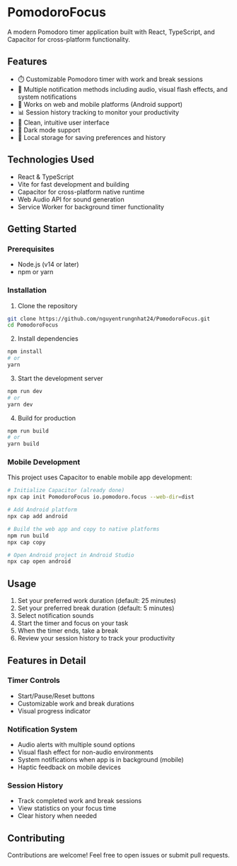 # PomodoroFocus

A modern Pomodoro timer application built with React, TypeScript, and Capacitor for cross-platform functionality.

## Features

- ⏱️ Customizable Pomodoro timer with work and break sessions
- 🔔 Multiple notification methods including audio, visual flash effects, and system notifications
- 📱 Works on web and mobile platforms (Android support)
- 📊 Session history tracking to monitor your productivity
- 🎨 Clean, intuitive user interface
- 🌙 Dark mode support
- 💾 Local storage for saving preferences and history

## Technologies Used

- React & TypeScript
- Vite for fast development and building
- Capacitor for cross-platform native runtime
- Web Audio API for sound generation
- Service Worker for background timer functionality

## Getting Started

### Prerequisites

- Node.js (v14 or later)
- npm or yarn

### Installation

1. Clone the repository
```bash
git clone https://github.com/nguyentrungnhat24/PomodoroFocus.git
cd PomodoroFocus
```

2. Install dependencies
```bash
npm install
# or
yarn
```

3. Start the development server
```bash
npm run dev
# or
yarn dev
```

4. Build for production
```bash
npm run build
# or
yarn build
```

### Mobile Development

This project uses Capacitor to enable mobile app development:

```bash
# Initialize Capacitor (already done)
npx cap init PomodoroFocus io.pomodoro.focus --web-dir=dist

# Add Android platform
npx cap add android

# Build the web app and copy to native platforms
npm run build
npx cap copy

# Open Android project in Android Studio
npx cap open android
```

## Usage

1. Set your preferred work duration (default: 25 minutes)
2. Set your preferred break duration (default: 5 minutes)
3. Select notification sounds
4. Start the timer and focus on your task
5. When the timer ends, take a break
6. Review your session history to track your productivity

## Features in Detail

### Timer Controls

- Start/Pause/Reset buttons
- Customizable work and break durations
- Visual progress indicator

### Notification System

- Audio alerts with multiple sound options
- Visual flash effect for non-audio environments
- System notifications when app is in background (mobile)
- Haptic feedback on mobile devices

### Session History

- Track completed work and break sessions
- View statistics on your focus time
- Clear history when needed

## Contributing

Contributions are welcome! Feel free to open issues or submit pull requests.
